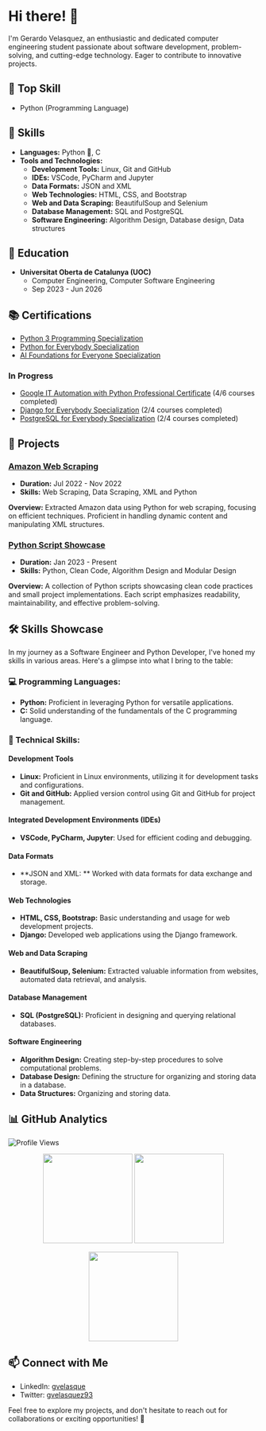 # Hi there! 👋

I'm Gerardo Velasquez, an enthusiastic and dedicated computer engineering student passionate about software development, problem-solving, and cutting-edge technology. Eager to contribute to innovative projects.

## 🚀 Top Skill

- Python (Programming Language)

## 🔧 Skills
- **Languages:** Python 🐍, C
- **Tools and Technologies:**
  - **Development Tools:** Linux, Git and GitHub
  - **IDEs:** VSCode, PyCharm and Jupyter
  - **Data Formats:** JSON and XML
  - **Web Technologies:** HTML, CSS, and Bootstrap
  - **Web and Data Scraping:** BeautifulSoup and Selenium
  - **Database Management:** SQL and PostgreSQL
  - **Software Engineering:** Algorithm Design, Database design, Data structures

## 📘 Education
- **Universitat Oberta de Catalunya (UOC)**
  - Computer Engineering, Computer Software Engineering
  - Sep 2023 - Jun 2026
 
## 📚 Certifications
- [Python 3 Programming Specialization](https://www.coursera.org/account/accomplishments/specialization/certificate/LFK9BLN97UJW)
- [Python for Everybody Specialization](https://www.coursera.org/account/accomplishments/specialization/certificate/GHKLLEQJTXT6)
- [AI Foundations for Everyone Specialization](https://www.coursera.org/account/accomplishments/specialization/certificate/DLW7T5FFMKWC)

### In Progress
- [Google IT Automation with Python Professional Certificate](https://www.coursera.org/google-certificates/it-automation-certificate) (4/6 courses completed)
- [Django for Everybody Specialization](https://www.coursera.org/specializations/django) (2/4 courses completed)
- [PostgreSQL for Everybody Specialization](https://www.coursera.org/specializations/postgresql-for-everybody) (2/4 courses completed)

<!--
## 🚀 Experience
- **Freelance Python Developer**
  - Dec 2023 - Present
  - Europe (Remote)
  - Skills: Python
-->

## 🚀 Projects
 
### [Amazon Web Scraping](https://github.com/gvelasque/amazon-web-scraping.git)
- **Duration:** Jul 2022 - Nov 2022
- **Skills:** Web Scraping, Data Scraping, XML and Python

**Overview:** Extracted Amazon data using Python for web scraping, focusing on efficient techniques. Proficient in handling dynamic content and manipulating XML structures.

### [Python Script Showcase](https://github.com/gvelasque/python-script-showcase.git)
- **Duration:** Jan 2023 - Present
- **Skills:** Python, Clean Code, Algorithm Design and Modular Design

**Overview:** A collection of Python scripts showcasing clean code practices and small project implementations. Each script emphasizes readability, maintainability, and effective problem-solving.

<!-- 
## 🌐 Volunteering
- **Python programming at Open Source Projects**
  - Dec 2023 - Present
  - Science and Technology
-->

## 🛠️ Skills Showcase

In my journey as a Software Engineer and Python Developer, I've honed my skills in various areas. Here's a glimpse into what I bring to the table:

### 💻 Programming Languages:
- **Python:** Proficient in leveraging Python for versatile applications.
- **C:** Solid understanding of the fundamentals of the C programming language.

### 🧠 Technical Skills:

#### Development Tools
- **Linux:** Proficient in Linux environments, utilizing it for development tasks and configurations.
- **Git and GitHub:** Applied version control using Git and GitHub for project management.

#### Integrated Development Environments (IDEs)
- **VSCode, PyCharm, Jupyter**: Used for efficient coding and debugging.

#### Data Formats
- **JSON and XML: ** Worked with data formats for data exchange and storage.

#### Web Technologies
- **HTML, CSS, Bootstrap:** Basic understanding and usage for web development projects.
- **Django:** Developed web applications using the Django framework.

#### Web and Data Scraping
- **BeautifulSoup, Selenium:** Extracted valuable information from websites, automated data retrieval, and analysis.

#### Database Management
- **SQL (PostgreSQL):** Proficient in designing and querying relational databases.

#### Software Engineering
- **Algorithm Design:** Creating  step-by-step procedures to solve computational problems.
- **Database Design:** Defining the structure for organizing and storing data in a database.
- **Data Structures:** Organizing and storing data.

## 📊 GitHub Analytics
![Profile Views](https://komarev.com/ghpvc/?username=gvelasque&color=brightgreen)

<!-- GitHub Stats -->
<p align="center">
  <img height="180em" src="https://github-readme-stats.vercel.app/api?username=gvelasque&show_icons=true&hide_border=true&&count_private=true&include_all_commits=true" />
  <img height="180em" src="https://github-readme-stats.vercel.app/api/top-langs/?username=gvelasque&exclude_repo=repo1,repo2&langs_count=8&layout=compact&hide_border=true" />
</p>

<!-- GitHub Streak -->
<p align="center">
  <img height="180em" src="https://github-readme-streak-stats.herokuapp.com/?user=gvelasque&hide_border=true" />
</p>

<!-- GitHub Activity Graph 
<p align="center">
  <img src="https://activity-graph.herokuapp.com/graph?username=gvelasque&bg_color=ffffff&color=000000&line=0A0A0A&point=0A0A0A&area=true&hide_border=true" />
</p>
-->

## 📫 Connect with Me
- LinkedIn: [gvelasque](https://www.linkedin.com/in/gvelasque/)
- Twitter: [gvelasquez93](https://twitter.com/gvelasquez93)

Feel free to explore my projects, and don't hesitate to reach out for collaborations or exciting opportunities! 🚀
